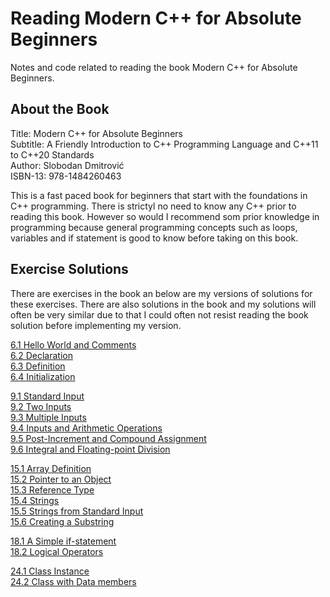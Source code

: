# Reading Modern C++ for Absolute Beginners

Notes and code related to reading the book Modern C++ for Absolute Beginners.

## About the Book

Title: Modern C++ for Absolute Beginners  
Subtitle: A Friendly Introduction to C++ Programming Language and C++11 to C++20 Standards  
Author: Slobodan Dmitrović  
ISBN-13: 978-1484260463  

This is a fast paced book for beginners that start with the foundations in C++ programming. There is strictyl no need to know any C++ prior to reading this book. However so would I recommend som prior knowledge in programming because general programming concepts such as loops, variables and if statement is good to know before taking on this book.

## Exercise Solutions

There are exercises in the book an below are my versions of solutions for these exercises. There are also solutions in the book and my solutions will often be very similar due to that I could often not resist reading the book solution before implementing my version.

[6.1 Hello World and Comments](./exercises/chapter-06/exercise-06-01/source/exercise-06-01.cpp)  
[6.2 Declaration](./exercises/chapter-06/exercise-06-02/exercise-06-02.cpp)  
[6.3 Definition](./exercises/chapter-06/exercise-06-03/exercise-06-03.cpp)  
[6.4 Initialization](./exercises/chapter-06/exercise-06-04/exercise-06-04.cpp)  

[9.1 Standard Input](./exercises/chapter-09/exercise-09-01/exercise-09-01.cpp)  
[9.2 Two Inputs](./exercises/chapter-09/exercise-09-02/exercise-09-02.cpp)  
[9.3 Multiple Inputs](./exercises/chapter-09/exercise-09-03/exercise-09-03.cpp)  
[9.4 Inputs and Arithmetic Operations](./exercises/chapter-09/exercise-09-04/exercise-09-04.cpp)  
[9.5 Post-Increment and Compound Assignment](./exercises/chapter-09/exercise-09-05/exercise-09-05.cpp)  
[9.6 Integral and Floating-point Division](./exercises/chapter-09/exercise-09-06/exercise-09-06.cpp)  

[15.1 Array Definition](./exercises/chapter-15/exercise-15-01/exercise-15-01.cpp)  
[15.2 Pointer to an Object](./exercises/chapter-15/exercise-15-02/exercise-15-02.cpp)  
[15.3 Reference Type](./exercises/chapter-15/exercise-15-02/exercise-15-02.cpp)  
[15.4 Strings](./exercises/chapter-15/exercise-15-04/exercise-15-04.cpp)  
[15.5 Strings from Standard Input](./exercises/chapter-15/exercise-15-05/exercise-15-05.cpp)  
[15.6 Creating a Substring](./exercises/chapter-15/exercise-15-06/exercise-15-06.cpp)  

[18.1 A Simple if-statement](./exercises/chapter-18/exercise-18-01/exercise-18-01.cpp)  
[18.2 Logical Operators](./exercises/chapter-18/exercise-18-02/exercise-18-02.cpp)  

[24.1 Class Instance](./exercises/chapter-24/exercise-24-01/exercise-24-01.cpp)  
[24.2 Class with Data members](./exercises/chapter-24/exercise-24-02/exercise-24-02.cpp)  
